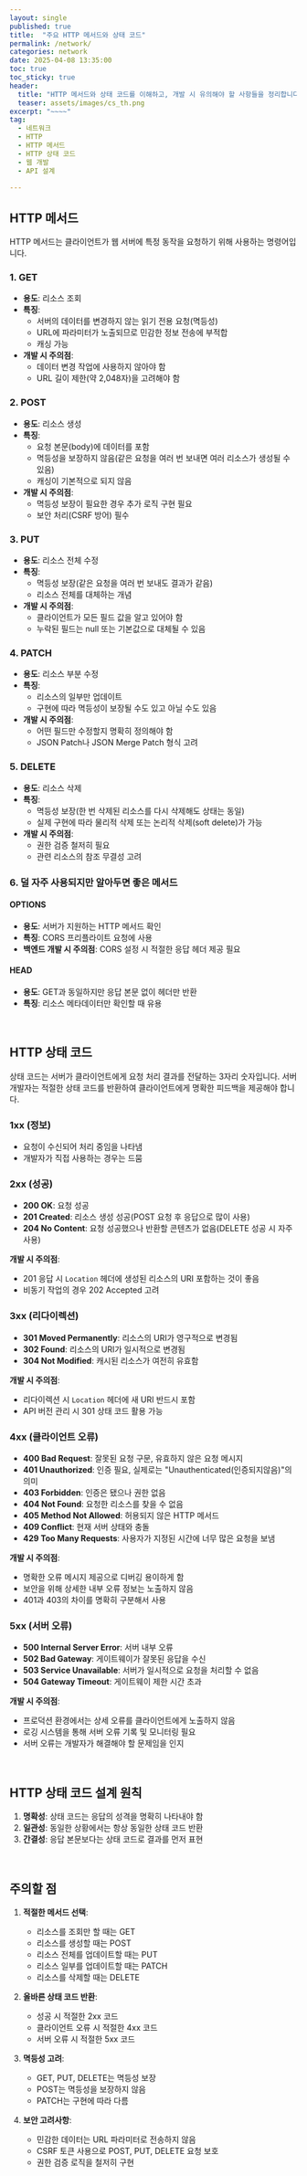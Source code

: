 ```yaml
---
layout: single
published: true
title:  "주요 HTTP 메서드와 상태 코드"
permalink: /network/
categories: network
date: 2025-04-08 13:35:00
toc: true
toc_sticky: true
header:
  title: "HTTP 메서드와 상태 코드를 이해하고, 개발 시 유의해야 할 사항들을 정리합니다."
  teaser: assets/images/cs_th.png
excerpt: "~~~~"
tag:   
  - 네트워크 
  - HTTP
  - HTTP 메서드
  - HTTP 상태 코드
  - 웹 개발
  - API 설계

---
```



## HTTP 메서드

HTTP 메서드는 클라이언트가 웹 서버에 특정 동작을 요청하기 위해 사용하는 명령어입니다.

### 1. GET
- **용도**: 리소스 조회
- **특징**: 
  - 서버의 데이터를 변경하지 않는 읽기 전용 요청(멱등성)
  - URL에 파라미터가 노출되므로 민감한 정보 전송에 부적합
  - 캐싱 가능
- **개발 시 주의점**: 
  - 데이터 변경 작업에 사용하지 않아야 함
  - URL 길이 제한(약 2,048자)을 고려해야 함

### 2. POST
- **용도**: 리소스 생성
- **특징**: 
  - 요청 본문(body)에 데이터를 포함
  - 멱등성을 보장하지 않음(같은 요청을 여러 번 보내면 여러 리소스가 생성될 수 있음)
  - 캐싱이 기본적으로 되지 않음
- **개발 시 주의점**: 
  - 멱등성 보장이 필요한 경우 추가 로직 구현 필요
  - 보안 처리(CSRF 방어) 필수

### 3. PUT
- **용도**: 리소스 전체 수정
- **특징**: 
  - 멱등성 보장(같은 요청을 여러 번 보내도 결과가 같음)
  - 리소스 전체를 대체하는 개념
- **개발 시 주의점**: 
  - 클라이언트가 모든 필드 값을 알고 있어야 함
  - 누락된 필드는 null 또는 기본값으로 대체될 수 있음

### 4. PATCH
- **용도**: 리소스 부분 수정
- **특징**: 
  - 리소스의 일부만 업데이트
  - 구현에 따라 멱등성이 보장될 수도 있고 아닐 수도 있음
- **개발 시 주의점**: 
  - 어떤 필드만 수정할지 명확히 정의해야 함
  - JSON Patch나 JSON Merge Patch 형식 고려

### 5. DELETE
- **용도**: 리소스 삭제
- **특징**: 
  - 멱등성 보장(한 번 삭제된 리소스를 다시 삭제해도 상태는 동일)
  - 실제 구현에 따라 물리적 삭제 또는 논리적 삭제(soft delete)가 가능
- **개발 시 주의점**: 
  - 권한 검증 철저히 필요
  - 관련 리소스의 참조 무결성 고려

### 6. 덜 자주 사용되지만 알아두면 좋은 메서드

#### OPTIONS
- **용도**: 서버가 지원하는 HTTP 메서드 확인
- **특징**: CORS 프리플라이트 요청에 사용
- **백엔드 개발 시 주의점**: CORS 설정 시 적절한 응답 헤더 제공 필요

#### HEAD
- **용도**: GET과 동일하지만 응답 본문 없이 헤더만 반환
- **특징**: 리소스 메타데이터만 확인할 때 유용


<br>


## HTTP 상태 코드

상태 코드는 서버가 클라이언트에게 요청 처리 결과를 전달하는 3자리 숫자입니다. 서버 개발자는 적절한 상태 코드를 반환하여 클라이언트에게 명확한 피드백을 제공해야 합니다.

### 1xx (정보)
- 요청이 수신되어 처리 중임을 나타냄
- 개발자가 직접 사용하는 경우는 드뭄

### 2xx (성공)
- **200 OK**: 요청 성공
- **201 Created**: 리소스 생성 성공(POST 요청 후 응답으로 많이 사용)
- **204 No Content**: 요청 성공했으나 반환할 콘텐츠가 없음(DELETE 성공 시 자주 사용)

**개발 시 주의점**:
- 201 응답 시 `Location` 헤더에 생성된 리소스의 URI 포함하는 것이 좋음
- 비동기 작업의 경우 202 Accepted 고려

### 3xx (리다이렉션)
- **301 Moved Permanently**: 리소스의 URI가 영구적으로 변경됨
- **302 Found**: 리소스의 URI가 일시적으로 변경됨
- **304 Not Modified**: 캐시된 리소스가 여전히 유효함

**개발 시 주의점**:
- 리다이렉션 시 `Location` 헤더에 새 URI 반드시 포함
- API 버전 관리 시 301 상태 코드 활용 가능

### 4xx (클라이언트 오류)
- **400 Bad Request**: 잘못된 요청 구문, 유효하지 않은 요청 메시지
- **401 Unauthorized**: 인증 필요, 실제로는 "Unauthenticated(인증되지않음)"의 의미
- **403 Forbidden**: 인증은 됐으나 권한 없음
- **404 Not Found**: 요청한 리소스를 찾을 수 없음
- **405 Method Not Allowed**: 허용되지 않은 HTTP 메서드
- **409 Conflict**: 현재 서버 상태와 충돌
- **429 Too Many Requests**: 사용자가 지정된 시간에 너무 많은 요청을 보냄

**개발 시 주의점**:
- 명확한 오류 메시지 제공으로 디버깅 용이하게 함
- 보안을 위해 상세한 내부 오류 정보는 노출하지 않음
- 401과 403의 차이를 명확히 구분해서 사용

### 5xx (서버 오류)
- **500 Internal Server Error**: 서버 내부 오류
- **502 Bad Gateway**: 게이트웨이가 잘못된 응답을 수신
- **503 Service Unavailable**: 서버가 일시적으로 요청을 처리할 수 없음
- **504 Gateway Timeout**: 게이트웨이 제한 시간 초과

**개발 시 주의점**:
- 프로덕션 환경에서는 상세 오류를 클라이언트에게 노출하지 않음
- 로깅 시스템을 통해 서버 오류 기록 및 모니터링 필요
- 서버 오류는 개발자가 해결해야 할 문제임을 인지


<br>


## HTTP 상태 코드 설계 원칙

1. **명확성**: 상태 코드는 응답의 성격을 명확히 나타내야 함
2. **일관성**: 동일한 상황에서는 항상 동일한 상태 코드 반환
3. **간결성**: 응답 본문보다는 상태 코드로 결과를 먼저 표현


<br>


## 주의할 점

1. **적절한 메서드 선택**:
   - 리소스를 조회만 할 때는 GET
   - 리소스를 생성할 때는 POST
   - 리소스 전체를 업데이트할 때는 PUT
   - 리소스 일부를 업데이트할 때는 PATCH
   - 리소스를 삭제할 때는 DELETE

2. **올바른 상태 코드 반환**:
   - 성공 시 적절한 2xx 코드
   - 클라이언트 오류 시 적절한 4xx 코드
   - 서버 오류 시 적절한 5xx 코드

3. **멱등성 고려**:
   - GET, PUT, DELETE는 멱등성 보장
   - POST는 멱등성을 보장하지 않음
   - PATCH는 구현에 따라 다름

4. **보안 고려사항**:
   - 민감한 데이터는 URL 파라미터로 전송하지 않음
   - CSRF 토큰 사용으로 POST, PUT, DELETE 요청 보호
   - 권한 검증 로직을 철저히 구현
